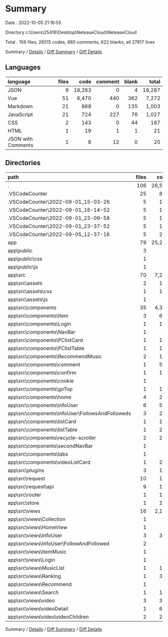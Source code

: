 # Summary

Date : 2022-10-05 21:16:55

Directory c:\\Users\\25416\\Desktop\\NeteaseCloud\\NeteaseCloud

Total : 106 files,  26515 codes, 680 comments, 622 blanks, all 27817 lines

Summary / [Details](details.md) / [Diff Summary](diff.md) / [Diff Details](diff-details.md)

## Languages
| language | files | code | comment | blank | total |
| :--- | ---: | ---: | ---: | ---: | ---: |
| JSON | 9 | 18,283 | 0 | 4 | 18,287 |
| Vue | 51 | 6,470 | 440 | 362 | 7,272 |
| Markdown | 21 | 868 | 0 | 135 | 1,003 |
| JavaScript | 21 | 724 | 227 | 76 | 1,027 |
| CSS | 2 | 143 | 0 | 44 | 187 |
| HTML | 1 | 19 | 1 | 1 | 21 |
| JSON with Comments | 1 | 8 | 12 | 0 | 20 |

## Directories
| path | files | code | comment | blank | total |
| :--- | ---: | ---: | ---: | ---: | ---: |
| . | 106 | 26,515 | 680 | 622 | 27,817 |
| .VSCodeCounter | 25 | 858 | 0 | 130 | 988 |
| .VSCodeCounter\\2022-09-01_15-03-26 | 5 | 154 | 0 | 26 | 180 |
| .VSCodeCounter\\2022-09-01_16-14-52 | 5 | 159 | 0 | 26 | 185 |
| .VSCodeCounter\\2022-09-01_23-09-58 | 5 | 170 | 0 | 26 | 196 |
| .VSCodeCounter\\2022-09-01_23-37-52 | 5 | 165 | 0 | 26 | 191 |
| .VSCodeCounter\\2022-09-05_12-37-16 | 5 | 210 | 0 | 26 | 236 |
| app | 79 | 25,220 | 680 | 490 | 26,390 |
| app\\public | 3 | 35 | 4 | 1 | 40 |
| app\\public\\css | 1 | 1 | 0 | 0 | 1 |
| app\\public\\js | 1 | 15 | 3 | 0 | 18 |
| app\\src | 70 | 7,283 | 638 | 479 | 8,400 |
| app\\src\\assets | 2 | 160 | 10 | 46 | 216 |
| app\\src\\assets\\css | 1 | 142 | 0 | 44 | 186 |
| app\\src\\assets\\js | 1 | 18 | 10 | 2 | 30 |
| app\\src\\components | 35 | 4,340 | 271 | 253 | 4,864 |
| app\\src\\components\\Item | 3 | 659 | 23 | 12 | 694 |
| app\\src\\components\\Login | 1 | 125 | 8 | 6 | 139 |
| app\\src\\components\\NavBar | 1 | 81 | 2 | 5 | 88 |
| app\\src\\components\\PClistCard | 1 | 121 | 7 | 8 | 136 |
| app\\src\\components\\PClistTable | 1 | 184 | 9 | 18 | 211 |
| app\\src\\components\\RecommendMusic | 2 | 122 | 1 | 16 | 139 |
| app\\src\\components\\comment | 1 | 531 | 49 | 54 | 634 |
| app\\src\\components\\confirm | 1 | 130 | 3 | 1 | 134 |
| app\\src\\components\\cookie | 1 | 22 | 5 | 5 | 32 |
| app\\src\\components\\goTop | 1 | 109 | 5 | 12 | 126 |
| app\\src\\components\\home | 4 | 293 | 10 | 14 | 317 |
| app\\src\\components\\infoUser | 6 | 518 | 28 | 26 | 572 |
| app\\src\\components\\infoUser\\FollowsAndFolloweds | 3 | 264 | 24 | 20 | 308 |
| app\\src\\components\\listCard | 1 | 122 | 7 | 8 | 137 |
| app\\src\\components\\listTable | 1 | 212 | 4 | 16 | 232 |
| app\\src\\components\\recycle-scroller | 2 | 229 | 41 | 9 | 279 |
| app\\src\\components\\secondNavBar | 1 | 87 | 1 | 5 | 93 |
| app\\src\\components\\tabs | 1 | 71 | 0 | 3 | 74 |
| app\\src\\components\\videoListCard | 1 | 209 | 16 | 12 | 237 |
| app\\src\\plugins | 3 | 119 | 13 | 10 | 142 |
| app\\src\\request | 10 | 163 | 81 | 41 | 285 |
| app\\src\\request\\api | 9 | 129 | 66 | 34 | 229 |
| app\\src\\router | 1 | 104 | 37 | 4 | 145 |
| app\\src\\store | 1 | 214 | 37 | 2 | 253 |
| app\\src\\views | 16 | 2,116 | 174 | 110 | 2,400 |
| app\\src\\views\\Collection | 1 | 91 | 2 | 2 | 95 |
| app\\src\\views\\HomeView | 1 | 23 | 1 | 4 | 28 |
| app\\src\\views\\InfoUser | 3 | 320 | 22 | 16 | 358 |
| app\\src\\views\\InfoUser\\FollowAndFollowed | 2 | 78 | 17 | 14 | 109 |
| app\\src\\views\\ItemMusic | 1 | 47 | 8 | 4 | 59 |
| app\\src\\views\\Login | 1 | 11 | 0 | 2 | 13 |
| app\\src\\views\\MusicList | 1 | 145 | 8 | 3 | 156 |
| app\\src\\views\\Ranking | 1 | 352 | 13 | 4 | 369 |
| app\\src\\views\\Recommend | 1 | 28 | 0 | 4 | 32 |
| app\\src\\views\\Search | 1 | 104 | 5 | 4 | 113 |
| app\\src\\views\\video | 3 | 365 | 50 | 19 | 434 |
| app\\src\\views\\videoDetail | 1 | 625 | 65 | 47 | 737 |
| app\\src\\views\\video\\videoChildren | 2 | 280 | 48 | 17 | 345 |

Summary / [Details](details.md) / [Diff Summary](diff.md) / [Diff Details](diff-details.md)